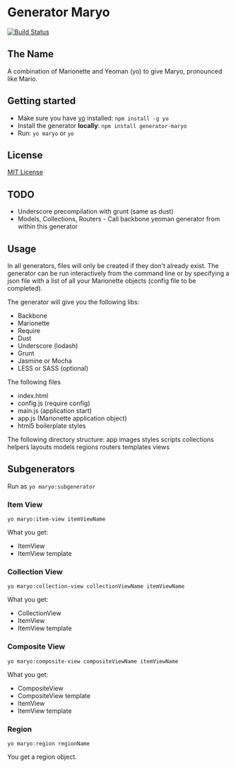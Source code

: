 # Generator Maryo
[![Build Status](https://secure.travis-ci.org/simonblee/generator-marionette.png?branch=master)](https://travis-ci.org/simonblee/generator-marionette)

## The Name
A combination of Marionette and Yeoman (yo) to give Maryo, pronounced like Mario.

## Getting started
- Make sure you have [yo](https://github.com/yeoman/yo) installed:
    `npm install -g yo`
- Install the generator **locally**: `npm install generator-maryo`
- Run: `yo maryo` or `yo`

## License
[MIT License](http://en.wikipedia.org/wiki/MIT_License)

## TODO
* Underscore precompilation with grunt (same as dust)
* Models, Collections, Routers - Call backbone yeoman generator from within this generator

## Usage
In all generators, files will only be created if they don't already exist. The generator can be run
interactively from the command line or by specifying a json file with a list of all your Marionette
objects (config file to be completed).

The generator will give you the following libs:
* Backbone
* Marionette
* Require
* Dust
* Underscore (lodash)
* Grunt
* Jasmine or Mocha
* LESS or SASS (optional)

The following files
* index.html
* config.js (require config)
* main.js (application start)
* app.js (Marionette application object)
* html5 boilerplate styles

The following directory structure:
app
    images
    styles
    scripts
        collections
        helpers
        layouts
        models
        regions
        routers
        templates
        views

## Subgenerators
Run as `yo maryo:subgenerator`

### Item View
`yo maryo:item-view itemViewName`

What you get:
* ItemView
* ItemView template

### Collection View
`yo maryo:collection-view collectionViewName itemViewName`

What you get:
* CollectionView
* ItemView
* ItemView template

### Composite View
`yo maryo:composite-view compositeViewName itemViewName`

What you get:
* CompositeView
* CompositeView template
* ItemView
* ItemView template

### Region
`yo maryo:region regionName`

You get a region object.

